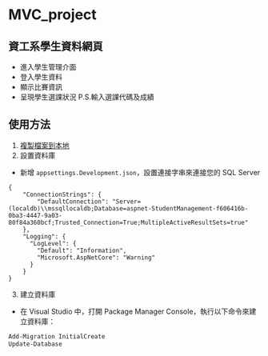 # MVC_project
## 資工系學生資料網頁
* 進入學生管理介面
* 登入學生資料
* 顯示比賽資訊
* 呈現學生選課狀況
  P.S.輸入選課代碼及成績
## 使用方法
1. [複製檔案到本地](https://github.com/Freedom-Hank/MVC_project.git)
2. 設置資料庫
- 新增 `appsettings.Development.json`，設置連接字串來連接您的 SQL Server
```json=
{
    "ConnectionStrings": {
        "DefaultConnection": "Server=(localdb)\\mssqllocaldb;Database=aspnet-StudentManagement-f606416b-0ba3-4447-9a03-80f84a360bcf;Trusted_Connection=True;MultipleActiveResultSets=true"
    },
    "Logging": {
      "LogLevel": { 
        "Default": "Information",
        "Microsoft.AspNetCore": "Warning"
      }
    }
}
 ```
3. 建立資料庫
- 在 Visual Studio 中，打開 Package Manager Console，執行以下命令來建立資料庫：
```bash
Add-Migration InitialCreate
Update-Database
```
